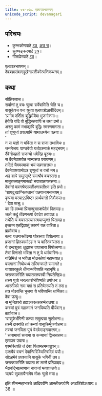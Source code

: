 ```yaml
---  
title: ०४-०३८ एलापत्रभाषणम्
unicode_script: devanagari
---  
```


## परिचयः
- कुम्भकोणपाठे [ऽत्र](https://archive.org/details/mahAbhArata-kumbhakoNam/page/n369), [अत्र च](https://sanskritdocuments.org/mirrors/mahabharata/mbhK/mahabharata-k-01-sa.html)।
- सुक्थङ्करपाठे [ऽत्र](http://bombay.indology.info/mahabharata/text/UD/MBh01.txt)।
- गीताप्रेस्पाठे [ऽत्र](https://archive.org/stream/mahabharata01ramauoft#page/564/mode/2up)।

एलापत्रभाषणम्॥  
देवब्रह्मसंवादमुखेनास्तीकोत्पत्तिकथनम्॥  

## कथा
सौतिरुवाच॥  
सर्पाणां तु वचः श्रुत्वा सर्वेषामिति चेति च॥  
वासुकेश्च वचः श्रुत्वा एलापत्रोऽब्रवीदिदम्॥  
'प्रागेव दर्शिता बुद्धिर्मयैषा भुजगोत्तमाः॥  
हेयेति यदि वो बुद्धिस्तवापि च तथा प्रभो॥  
अस्तु कामं मभाद्यापि बुद्धिः स्मरणमागता॥  
तां शृणुध्वं प्रवक्ष्यामि याथातथ्येन पन्नगाः॥  
'  
न स यज्ञो न भविता न स राजा तथाविधः॥  
जनमेजयः पाण्डवेयो यतोऽस्माकं महद्भयम्॥  
दैवेनोपहतो राजन्यो भवेदिह पूरुषः॥  
स दैवमेवाश्रयेत नान्यत्तत्र परायणम्॥  
तदिदं चैवमस्माकं भयं पन्नगसत्तमाः॥  
दैवमेवाश्रयामोऽत्र शृणुध्वं च वचो मम॥  
अहं शापे समुत्सृष्टे समश्रौषं वचस्तदा॥  
मातुरुत्सङ्गमारूढो भयात्पन्नगसत्तमाः॥  
देवानां पन्नगश्रेष्ठास्तीक्ष्णास्तीक्ष्ण इति प्रभो॥  
'शापदुःखाग्नितप्तानां पन्नगानामनामयम्॥  
कृपया परयाऽऽविष्टाः प्रार्थयन्तो दिवौकसः॥  
' देवा ऊचुः॥  
का हि लब्ध्वा प्रियान्पुत्राञ्शपेदेवं पितामह॥  
ऋते कद्रूं तीक्ष्णरूपां देवदेव तवाग्रतः॥  
तथेति च वचस्तस्यास्त्वयाप्युक्तं पितामह॥  
इच्छाम एतद्विज्ञातुं कारणं यन्न वारिता॥  
ब्रह्मोवाच॥  
बहवः पन्नगास्तीक्ष्णा घोररूपा विषोल्बणाः॥  
प्रजानां हितकामोऽहं न च वारितवांस्तदा॥  
ये दन्दशूकाः क्षुद्राश्च पापाचारा विषोल्बणाः॥  
तेषां विनाशो भविता न तु ये धर्मचारिणः॥  
यन्निमित्तं च भविता मोक्षस्तेषां महाभयात्॥  
पन्नगानां निबोधध्वं तस्मिन्काले समागते॥  
यायावरकुले धीमान्भविष्यति महानृषिः॥  
जरत्कारुरिति ख्यातस्तपस्वी नियतेन्द्रियः॥  
तस्य पुत्रो जरत्कारोर्भविष्यति तपोधनः॥  
आस्तीको नाम यज्ञं स प्रतिषेत्स्यति तं तदा॥  
तत्र मोक्ष्यन्ति भुजगा ये भविष्यन्ति धार्मिकाः॥  
देवा ऊचुः॥  
स मुनिप्रवरो ब्रह्मञ्जरत्कारुर्महातपाः॥  
कस्यां पुत्रं महात्मानं जनयिष्यति वीर्यवान्॥  
ब्रह्मोवाच॥  
'वासुकेर्भगिनी कन्या समुत्पन्ना सुशोभना॥  
तस्मै दास्यति तां कन्यां वासुकिर्भुजगोत्तमः॥  
तस्यां जनयिता पुत्रं वेदवेदाङ्गपारगम्॥  
' सनामायां सनामा स कन्यायां द्विजसत्तमः॥  
एलापत्र उवाच॥  
एवमस्त्विति तं देवाः पितामहमथाब्रुवन्॥  
उक्त्वैवं वचनं देवान्विरिञ्चिस्त्रिदिवं ययौ॥  
सोऽहमेवं प्रपश्यामि वासुके भगिनी तव॥  
जरत्कारुरिति ख्याता तां तस्मै प्रतिपादय॥  
भैक्षवद्भिक्षमाणाय नागानां भयशान्तये॥  
ऋषये सुव्रतायैनामेष मोक्षः श्रुतो मया॥  

इति श्रीमन्महाभारते आदिपर्वणि आस्तीकपर्वणि अष्टत्रिंशोऽध्यायः॥  
38 ॥  


